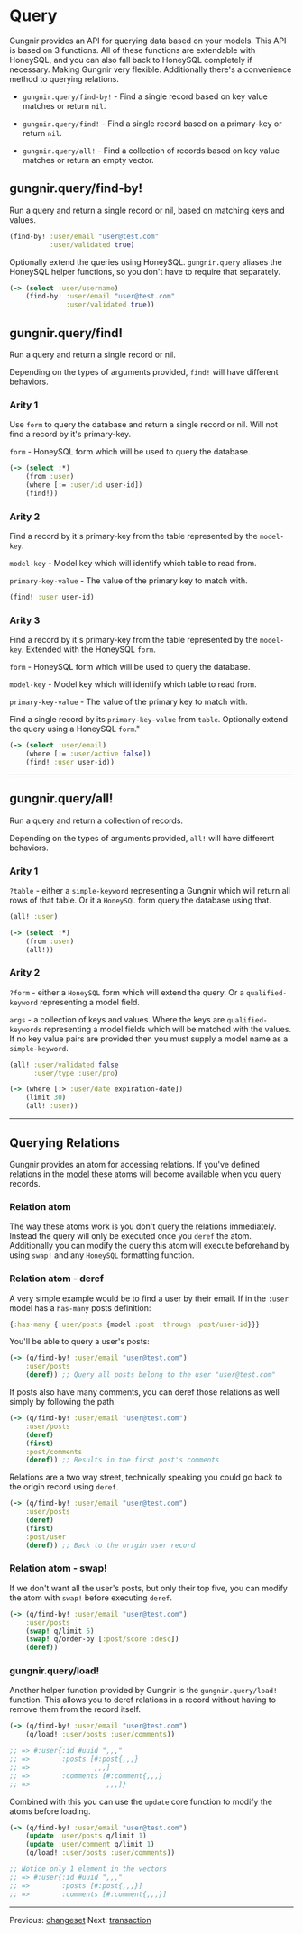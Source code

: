 # Query

Gungnir provides an API for querying data based on your models. This API is
based on 3 functions. All of these functions are extendable with HoneySQL, and
you can also fall back to HoneySQL completely if necessary. Making Gungnir very
flexible. Additionally there's a convenience method to querying relations.

* `gungnir.query/find-by!` - Find a single record based on key value matches or
  return `nil`.

* `gungnir.query/find!` - Find a single record based on a primary-key or return
  `nil`.

* `gungnir.query/all!` - Find a collection of records based on key value matches
  or return an empty vector.

## gungnir.query/find-by!

Run a query and return a single record or nil, based on matching keys and
values.

```clojure
(find-by! :user/email "user@test.com"
          :user/validated true)
```

Optionally extend the queries using HoneySQL. `gungnir.query` aliases the
HoneySQL helper functions, so you don't have to require that separately.

```clojure
(-> (select :user/username)
    (find-by! :user/email "user@test.com"
              :user/validated true))
```

## gungnir.query/find!

Run a query and return a single record or nil.

Depending on the types of arguments provided, `find!` will have
different behaviors.

### Arity 1

Use `form` to query the database and return a single record or
nil. Will not find a record by it's primary-key.

`form` - HoneySQL form which will be used to query the database.

```clojure
(-> (select :*)
    (from :user)
    (where [:= :user/id user-id])
    (find!))
```

### Arity 2

Find a record by it's primary-key from the table represented by the
`model-key`.

`model-key` - Model key which will identify which table to read from.

`primary-key-value` - The value of the primary key to match with.

```clojure
(find! :user user-id)
```

### Arity 3

Find a record by it's primary-key from the table represented by the
`model-key`. Extended with the HoneySQL `form`.

`form` - HoneySQL form which will be used to query the database.

`model-key` - Model key which will identify which table to read from.

`primary-key-value` - The value of the primary key to match with.

Find a single record by its `primary-key-value` from `table`.
Optionally extend the query using a HoneySQL `form`."

```clojure
(-> (select :user/email)
    (where [:= :user/active false])
    (find! :user user-id))
```

---

## gungnir.query/all!

Run a query and return a collection of records.

Depending on the types of arguments provided, `all!` will have
different behaviors.

### Arity 1

`?table` - either a `simple-keyword` representing a Gungnir which
will return all rows of that table. Or it a `HoneySQL` form query
the database using that.

```clojure
(all! :user)

(-> (select :*)
    (from :user)
    (all!))
```

### Arity 2

`?form` - either a `HoneySQL` form which will extend the query. Or a
`qualified-keyword` representing a model field.

`args` - a collection of keys and values. Where the keys are
`qualified-keywords` representing a model fields which will be
matched with the values. If no key value pairs are provided then you
must supply a model name as a `simple-keyword`.

```clojure
(all! :user/validated false
      :user/type :user/pro)

(-> (where [:> :user/date expiration-date])
    (limit 30)
    (all! :user))
```

---

## Querying Relations

Gungnir provides an atom for accessing relations. If you've defined relations in
the [model](https://kwrooijen.github.io/gungnir/model.html) these atoms will
become available when you query records.

### Relation atom

The way these atoms work is you don't query the relations immediately. Instead
the query will only be executed once you `deref` the atom. Additionally you can
modify the query this atom will execute beforehand by using `swap!` and any
`HoneySQL` formatting function.

### Relation atom - deref

A very simple example would be to find a user by their email. If in the `:user` model
has a `has-many` posts definition:

```clojure
{:has-many {:user/posts {model :post :through :post/user-id}}}
```

You'll be able to query a user's posts:

```clojure
(-> (q/find-by! :user/email "user@test.com")
    :user/posts
    (deref)) ;; Query all posts belong to the user "user@test.com"
```

If posts also have many comments, you can deref those relations as well simply
by following the path.

```clojure
(-> (q/find-by! :user/email "user@test.com")
    :user/posts
    (deref)
    (first)
    :post/comments
    (deref)) ;; Results in the first post's comments
```

Relations are a two way street, technically speaking you could go back to the
origin record using `deref`.

```clojure
(-> (q/find-by! :user/email "user@test.com")
    :user/posts
    (deref)
    (first)
    :post/user
    (deref)) ;; Back to the origin user record
```

### Relation atom - swap!

If we don't want all the user's posts, but only their top five, you can modify
the atom with `swap!` before executing `deref`.

```clojure
(-> (q/find-by! :user/email "user@test.com")
    :user/posts
    (swap! q/limit 5)
    (swap! q/order-by [:post/score :desc])
    (deref))
```

### gungnir.query/load!

Another helper function provided by Gungnir is the `gungnir.query/load!`
function. This allows you to deref relations in a record without having to
remove them from the record itself.

```clojure
(-> (q/find-by! :user/email "user@test.com")
    (q/load! :user/posts :user/comments))

;; => #:user{:id #uuid ",,,"
;; =>        :posts [#:post{,,,}
;; =>                ,,,]
;; =>        :comments [#:comment{,,,}
;; =>                   ,,,]}
```

Combined with this you can use the `update` core function to modify the atoms
before loading.

```clojure
(-> (q/find-by! :user/email "user@test.com")
    (update :user/posts q/limit 1)
    (update :user/comment q/limit 1)
    (q/load! :user/posts :user/comments))

;; Notice only 1 element in the vectors
;; => #:user{:id #uuid ",,,"
;; =>        :posts [#:post{,,,}]
;; =>        :comments [#:comment{,,,}]
```

---

<div class="footer-navigation">
<span>Previous: <a href="https://kwrooijen.github.io/gungnir/changeset.html">changeset</a></span>
<span>Next: <a href="https://kwrooijen.github.io/gungnir/transaction.html">transaction</a></span>
</div>
